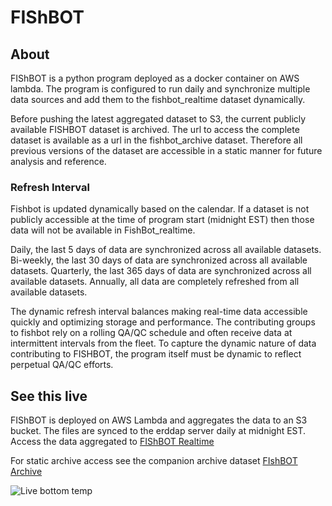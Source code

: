 # FIShBOT

## About
FIShBOT is a python program deployed as a docker container on AWS lambda. The program is configured to run daily and synchronize multiple data sources and add them to the fishbot_realtime dataset dynamically. 

Before pushing the latest aggregated dataset to S3, the current publicly available FISHBOT dataset is archived. The url to access the complete dataset is available as a url in the fishbot_archive dataset. Therefore all previous versions of the dataset are accessible in a static manner for future analysis and reference. 

### Refresh Interval

Fishbot is updated dynamically based on the calendar. If a dataset is not publicly accessible at the time of program start (midnight EST) then those data will not be available in FishBot_realtime.

Daily, the last 5 days of data are synchronized across all available datasets.
Bi-weekly, the last 30 days of data are synchronized across all available datasets.
Quarterly, the last 365 days of data are synchronized across all available datasets.
Annually, all data are completely refreshed from  all available datasets.

The dynamic refresh interval balances making real-time data accessible quickly and optimizing storage and performance. The contributing groups to fishbot rely on a rolling QA/QC schedule and often receive data at intermittent intervals from the fleet. To capture the dynamic nature of data contributing to FISHBOT, the program itself must be dynamic to reflect perpetual QA/QC efforts. 

## See this live

FIShBOT is deployed on AWS Lambda and aggregates the data to an S3 bucket. The files are synced to the erddap server daily at midnight EST.
Access the data aggregated to [FIShBOT Realtime](https://erddap.ondeckdata.com/erddap/tabledap/fishbot_realtime.html?time%2Ctemperature%2Cstat_area&time%3E=now-14days&time%3C=now&.draw=markers&.marker=5%7C5&.color=0x000000&.colorBar=%7CC%7C%7C%7C%7C&.bgColor=0xffccccff)

For static archive access see the companion archive dataset [FIshBOT Archive](https://erddap.ondeckdata.com/erddap/tabledap/fishbot_archive.html)


![Live bottom temp](https://erddap.ondeckdata.com/erddap/tabledap/fishbot_realtime.largePng?latitude,longitude,temperature&time>=now-14days&time<now&.draw=markers&.marker=5%7C5&.color=0x000000&.colorBar=%7CC%7C%7C%7C%7C&.bgColor=0xffccccff&v=20250412)





